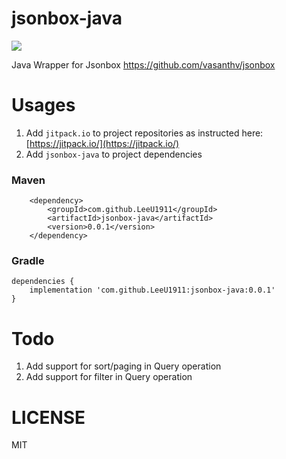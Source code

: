 # jsonbox-java
[![](https://jitpack.io/v/LeeU1911/jsonbox-java.svg)](https://jitpack.io/#LeeU1911/jsonbox-java)

Java Wrapper for Jsonbox https://github.com/vasanthv/jsonbox

# Usages
1. Add `jitpack.io` to project repositories as instructed here: [https://jitpack.io/](https://jitpack.io/)
2. Add `jsonbox-java` to project dependencies
### Maven
```$xslt
	<dependency>
	    <groupId>com.github.LeeU1911</groupId>
	    <artifactId>jsonbox-java</artifactId>
	    <version>0.0.1</version>
	</dependency>
```

### Gradle
```$xslt
dependencies {
    implementation 'com.github.LeeU1911:jsonbox-java:0.0.1'
}
```

# Todo
1. Add support for sort/paging in Query operation
2. Add support for filter in Query operation

# LICENSE
MIT

